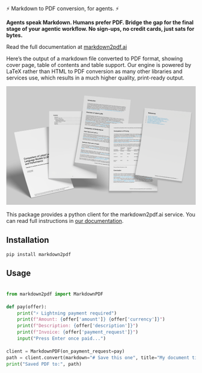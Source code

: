 ⚡ Markdown to PDF conversion, for agents. ⚡

**Agents speak Markdown. Humans prefer PDF.
Bridge the gap for the final stage of your agentic workflow.
No sign-ups, no credit cards, just sats for bytes.**

Read the full documentation at [markdown2pdf.ai](https://markdown2pdf.ai)

Here’s the output of a markdown file converted to PDF format, showing cover page, table of contents and table support. Our engine is powered by LaTeX rather than HTML to PDF conversion as many other libraries and services use, which results in a much higher quality, print-ready output.

<img src="images/examples.png" />

This package provides a python client for the markdown2pdf.ai service. You can read full instructions in [our documentation](https://markdown2pdf.ai).

## Installation

```
pip install markdown2pdf
```

## Usage

```python

from markdown2pdf import MarkdownPDF

def pay(offer):
    print("⚡ Lightning payment required")
    print(f"Amount: {offer['amount']} {offer['currency']}")
    print(f"Description: {offer['description']}")
    print(f"Invoice: {offer['payment_request']}")
    input("Press Enter once paid...")

client = MarkdownPDF(on_payment_request=pay)
path = client.convert(markdown="# Save this one", title="My document title", download_path="output.pdf")
print("Saved PDF to:", path)
```
